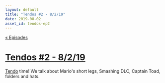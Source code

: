 ```yaml
---
layout: default
title: "Tendos #2 - 8/2/19"
date: 2019-08-02
asset_id: tendos-ep2
---
```

[« Episodes](/tendos/episodes)

# [Tendos #2 - 8/2/19](/tendos/assets/tendos-ep2.mp3)
[Tendo](/tendos/assets/tendos-ep2.mp3) time! We talk about Mario's short legs, Smashing DLC, Captain Toad, folders and hats.
